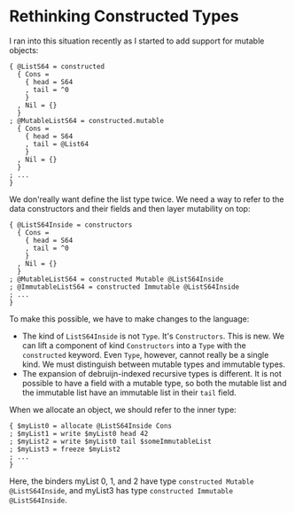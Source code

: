 # Rethinking Constructed Types

I ran into this situation recently as I started to add support for mutable
objects:

    { @ListS64 = constructed
      { Cons = 
        { head = S64
        , tail = ^0
        }
      , Nil = {} 
      }
    ; @MutableListS64 = constructed.mutable
      { Cons =                      
        { head = S64
        , tail = @List64
        }
      , Nil = {} 
      }   
    ; ...
    }

We don'really want define the list type twice. We need a way
to refer to the data constructors and their fields and then layer mutability
on top:

    { @ListS64Inside = constructors
      { Cons = 
        { head = S64
        , tail = ^0
        }
      , Nil = {} 
      }
    ; @MutableListS64 = constructed Mutable @ListS64Inside
    ; @ImmutableListS64 = constructed Immutable @ListS64Inside
    ; ...
    }

To make this possible, we have to make changes to the language:

* The kind of `ListS64Inside` is not `Type`. It's `Constructors`. This is new.
  We can lift a component of kind `Constructors` into a `Type` with the
  `constructed` keyword. Even `Type`, however, cannot really be a single
  kind. We must distinguish between mutable types and immutable types.
* The expansion of debruijn-indexed recursive types is different. It is not
  possible to have a field with a mutable type, so both the mutable list
  and the immutable list have an immutable list in their `tail` field.

When we allocate an object, we should refer to the inner type:

    { $myList0 = allocate @ListS64Inside Cons
    ; $myList1 = write $myList0 head 42
    ; $myList2 = write $myList0 tail $someImmutableList
    ; $myList3 = freeze $myList2
    ; ...
    }

Here, the binders myList 0, 1, and 2 have type `constructed Mutable @ListS64Inside`,
and myList3 has type `constructed Immutable @ListS64Inside`.

